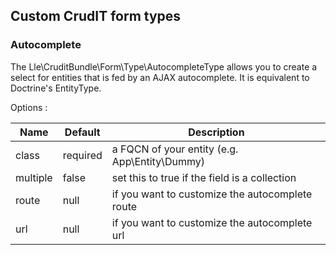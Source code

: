## Custom CrudIT form types

### Autocomplete

The Lle\CruditBundle\Form\Type\AutocompleteType
allows you to create a select for entities that is
fed by an AJAX autocomplete.
It is equivalent to Doctrine's EntityType.  

Options :

| Name      | Default    | Description |
| --------- |------------| ------------|
| class     | required   | a FQCN of your entity (e.g. App\Entity\Dummy) |
| multiple  | false      | set this to true if the field is a collection |
| route     | null       | if you want to customize the autocomplete route |
| url       | null       | if you want to customize the autocomplete url |
